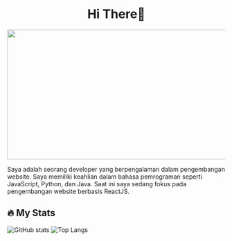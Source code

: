 <!--
**adinghabsyi/adinghabsyi** is a ✨ _special_ ✨ repository because its `README.md` (this file) appears on your GitHub profile.
-->
<div align="center">
  <h1>Hi There👋</h1>
</div>
<div align="center">
  <img src="https://media.giphy.com/media/ZVik7pBtu9dNS/giphy.gif" width="600" height="300"/>
</div>

<p>Saya adalah seorang developer yang berpengalaman dalam pengembangan website. Saya memiliki keahlian dalam bahasa pemrograman seperti JavaScript, Python, dan Java. Saat ini saya sedang fokus pada pengembangan website berbasis ReactJS.</p>

## 🔥 My Stats

![GitHub stats](https://github-readme-stats.vercel.app/api?username=adinghabsyi&show_icons=true&theme=radical)
![Top Langs](https://github-readme-stats.vercel.app/api/top-langs/?username=adinghabsyi&layout=compact&theme=radical)
